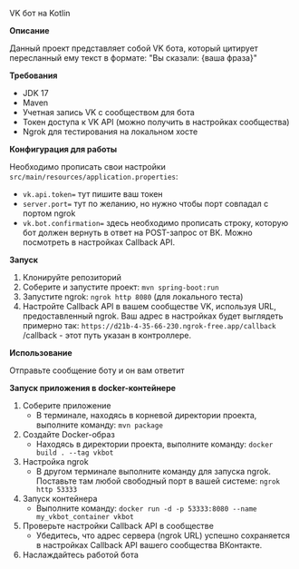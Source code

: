 VK бот на Kotlin

__Описание__

Данный проект представляет собой VK бота, который цитирует пересланный ему текст в формате: "Вы сказали: {ваша фраза}"

__Требования__

- JDK 17
- Maven
- Учетная запись VK с сообществом для бота
- Токен доступа к VK API (можно получить в настройках сообщества)
- Ngrok для тестирования на локальном хосте

__Конфигурация для работы__

Необходимо прописать свои настройки `src/main/resources/application.properties`:
- `vk.api.token=` тут пишите ваш токен
- `server.port=` тут по желанию, но нужно чтобы порт совпадал с портом ngrok
- `vk.bot.confirmation=` здесь необходимо прописать строку, которую бот должен вернуть в ответ на POST-запрос от ВК. Можно посмотреть в настройках Callback API.

__Запуск__

1. Клонируйте репозиторий
2. Соберите и запустите проект: `mvn spring-boot:run`
3. Запустите ngrok: `ngrok http 8080` (для локального теста)
4. Настройте Callback API в вашем сообществе VK, используя URL, предоставленный ngrok. Ваш адрес в настройках будет выглядеть примерно так: `https://d21b-4-35-66-230.ngrok-free.app/callback` /callback - этот путь указан в контроллере.

__Использование__

Отправьте сообщение боту и он вам ответит


__Запуск приложения в docker-контейнере__

1. Соберите приложение
   - В терминале, находясь в корневой директории проекта, выполните команду: `mvn package`
2. Создайте Docker-образ
   - Находясь в директории проекта, выполните команду: `docker build . --tag vkbot`
3. Настройка ngrok
   - В другом терминале выполните команду для запуска ngrok. Поставьте там любой свободный порт в вашей системе: `ngrok http 53333`
4. Запуск контейнера
   - Выполните команду: `docker run -d -p 53333:8080 --name my_vkbot_container vkbot`
5. Проверьте настройки Callback API в сообществе
   - Убедитесь, что адрес сервера (ngrok URL) успешно сохраняется в настройках Callback API вашего сообщества ВКонтакте.
6. Наслаждайтесь работой бота
